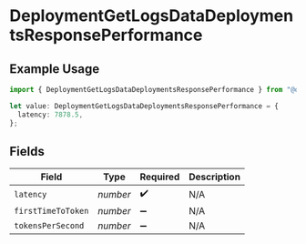 # DeploymentGetLogsDataDeploymentsResponsePerformance

## Example Usage

```typescript
import { DeploymentGetLogsDataDeploymentsResponsePerformance } from "@orq-ai/node/models/operations";

let value: DeploymentGetLogsDataDeploymentsResponsePerformance = {
  latency: 7878.5,
};
```

## Fields

| Field              | Type               | Required           | Description        |
| ------------------ | ------------------ | ------------------ | ------------------ |
| `latency`          | *number*           | :heavy_check_mark: | N/A                |
| `firstTimeToToken` | *number*           | :heavy_minus_sign: | N/A                |
| `tokensPerSecond`  | *number*           | :heavy_minus_sign: | N/A                |